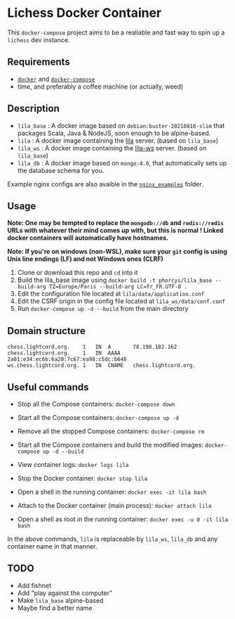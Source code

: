# Lichess Docker Container

This `docker-compose` project aims to be a realiable and fast way to spin up a `lichess` dev instance.

## Requirements
- [`docker`](https://docs.docker.com/engine/install/) and [`docker-compose`](https://docs.docker.com/compose/install/)
- time, and preferably a coffee machine (or actually, weed)

## Description
- `lila_base` : A docker image based on `debian:buster-20210816-slim` that packages Scala, Java & NodeJS, soon enough to be alpine-based.
- `lila`      : A docker image containing the [lila](https://github.com/ornicar/lila) server. (based on `lila_base`)
- `lila_ws`   : A docker image containing the [lila-ws](https://github.com/ornicar/lila-ws) server. (based on `lila_base`)
- `lila_db`   : A docker image based on `mongo:4.0`, that automatically sets up the database schema for you.

Example nginx configs are also avaible in the [`nginx_examples`](https://github.com/phorcys420/lichess-docker/tree/master/nginx_examples) folder.

## Usage

**Note: One may be tempted to replace the `mongodb://db` and `redis://redis` URLs with whatever their mind comes up with, but this is normal !
Linked docker containers will automatically have hostnames.**

**Note: If you're on windows (non-WSL), make sure your `git` config is using Unix line endings (LF) and not Windows ones (CLRF)**

1. Clone or download this repo and `cd` into it
2. Build the lila_base image using `docker build -t phorcys/lila_base --build-arg TZ=Europe/Paris --build-arg LC=fr_FR.UTF-8 .`
3. Edit the configuration file located at `lila/data/application.conf`
4. Edit the CSRF origin in the config file located at `lila_ws/data/conf.conf`
5. Run `docker-compose up -d --build` from the main directory

## Domain structure
```
chess.lightcord.org.	1	IN	A       78.198.182.162
chess.lightcord.org.	1	IN	AAAA	2a01:e34:ec6b:6a20:7c67:ea98:c5dc:b648
ws.chess.lightcord.org. 1	IN	CNAME   chess.lightcord.org.
```

## Useful commands

* Stop all the Compose containers: `docker-compose down`
* Start all the Compose containers: `docker-compose up -d`
* Remove all the stopped Compose containers: `docker-compose rm`
* Start all the Compose containers and build the modified images: `docker-compose up -d --build`


* View container logs: `docker logs lila`
* Stop the Docker container: `docker stop lila`
* Open a shell in the running container: `docker exec -it lila bash`
* Attach to the Docker container (main process): `docker attach lila`
* Open a shell as root in the running container: `docker exec -u 0 -it lila bash`

In the above commands, `lila` is replaceable by `lila_ws`, `lila_db` and any container name in that manner.

## TODO
* Add fishnet
* Add "play against the computer"
* Make `lila_base` alpine-based
* Maybe find a better name
